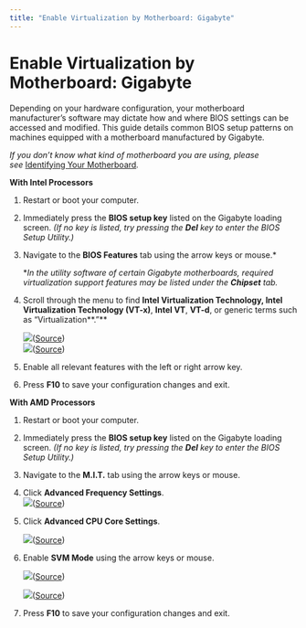 ```yaml
---
title: "Enable Virtualization by Motherboard: Gigabyte"
---
```


# Enable Virtualization by Motherboard: Gigabyte

Depending on your hardware configuration, your motherboard manufacturer’s software may dictate how and where BIOS settings can be accessed and modified. This guide details common BIOS setup patterns on machines equipped with a motherboard manufactured by Gigabyte.

*If you don’t know what kind of motherboard you are using, please see* [Identifying Your Motherboard](https://support.salad.com/article/280-identifying-your-motherboard)*.*

**With Intel Processors**

1. Restart or boot your computer.
2. Immediately press the **BIOS setup key** listed on the Gigabyte loading screen. *(If no key is listed, try pressing the **Del** key to enter the BIOS Setup Utility.)*
3. Navigate to the **BIOS Features** tab using the arrow keys or mouse.*
   
   \**In the utility software of certain Gigabyte motherboards, required virtualization support features may be listed under the **Chipset** tab.*
4. Scroll through the menu to find **Intel Virtualization Technology, Intel Virtualization Technology (VT-x)**, **Intel VT**, **VT-d**, or generic terms such as “Virtualization\*\*.”\**
   
   ![](https://s3.amazonaws.com/helpscout.net/docs/assets/615b47bfca9e0011a4434693/images/635185b5927a2c1634dfc48d/file-pNzBMkhpwM.png)([Source](https://www.ldplayer.net/blog/enable-virtualization-technology-on-gigabyte-computer-and-motherboard.html))  
   ![](https://s3.amazonaws.com/helpscout.net/docs/assets/615b47bfca9e0011a4434693/images/635185d49471985a5ac54164/file-ADVyjoT4WG.png)([Source](https://www.ldplayer.net/blog/enable-virtualization-technology-on-gigabyte-computer-and-motherboard.html))
5. Enable all relevant features with the left or right arrow key.
6. Press **F10** to save your configuration changes and exit.

**With AMD Processors**

1. Restart or boot your computer.
2. Immediately press the **BIOS setup key** listed on the Gigabyte loading screen. *(If no key is listed, try pressing the **Del** key to enter the BIOS Setup Utility.)*
3. Navigate to the **M.I.T.** tab using the arrow keys or mouse.
4. Click **Advanced Frequency Settings**.  
   ![](https://s3.amazonaws.com/helpscout.net/docs/assets/615b47bfca9e0011a4434693/images/63518640de258f5018eb6331/file-QALmYtdWXh.png)([Source](https://www.ldplayer.net/blog/enable-virtualization-technology-on-gigabyte-computer-and-motherboard.html))
5. Click **Advanced CPU Core Settings**.
   
   ![](https://s3.amazonaws.com/helpscout.net/docs/assets/615b47bfca9e0011a4434693/images/63518662927a2c1634dfc48f/file-Jc4Dg76gZJ.png)([Source](https://www.ldplayer.net/blog/enable-virtualization-technology-on-gigabyte-computer-and-motherboard.html))
6. Enable **SVM Mode** using the arrow keys or mouse.
   
   ![](https://s3.amazonaws.com/helpscout.net/docs/assets/615b47bfca9e0011a4434693/images/63518681de258f5018eb6334/file-AchMg0DdF0.png)([Source](https://www.ldplayer.net/blog/enable-virtualization-technology-on-gigabyte-computer-and-motherboard.html))
   
   ![](https://s3.amazonaws.com/helpscout.net/docs/assets/615b47bfca9e0011a4434693/images/635187b4de258f5018eb633f/file-BwFwge77dy.png)([Source](https://www.ldplayer.net/blog/enable-virtualization-technology-on-gigabyte-computer-and-motherboard.html))
7. Press **F10** to save your configuration changes and exit.
